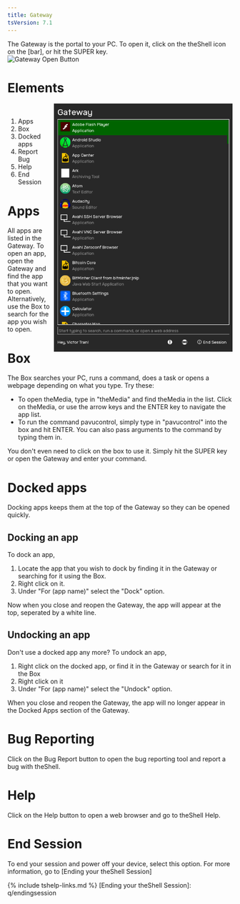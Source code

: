 ```yaml
---
title: Gateway
tsVersion: 7.1
---
```


The Gateway is the portal to your PC. To open it, click on the theShell icon on the [bar], or hit the SUPER key. <br /> ![Gateway Open Button](images/gatewayOpenButton.png)

# Elements

<img src="images/gateway.png" width="400" alt="Gateway" style="float: right; border: 1px solid var(--fg-color); margin-left: 9px;"/><br />
1. Apps
2. Box
3. Docked apps
4. Report Bug
5. Help
6. End Session

# Apps

All apps are listed in the Gateway. To open an app, open the Gateway and find the app that you want to open. Alternatively, use the Box to search for the app you wish to open.

# Box

The Box searches your PC, runs a command, does a task or opens a webpage depending on what you type. Try these:
- To open theMedia, type in "theMedia" and find theMedia in the list. Click on theMedia, or use the arrow keys and the ENTER key to navigate the app list.
- To run the command pavucontrol, simply type in "pavucontrol" into the box and hit ENTER. You can also pass arguments to the command by typing them in.

You don't even need to click on the box to use it. Simply hit the SUPER key or open the Gateway and enter your command.

# Docked apps

Docking apps keeps them at the top of the Gateway so they can be opened quickly.

## Docking an app

To dock an app,
1. Locate the app that you wish to dock by finding it in the Gateway or searching for it using the Box.
2. Right click on it.
3. Under "For (app name)" select the "Dock" option.

Now when you close and reopen the Gateway, the app will appear at the top, seperated by a white line.

## Undocking an app

Don't use a docked app any more? To undock an app,
1. Right click on the docked app, or find it in the Gateway or search for it in the Box
2. Right click on it
3. Under "For (app name)" select the "Undock" option.

When you close and reopen the Gateway, the app will no longer appear in the Docked Apps section of the Gateway.

# Bug Reporting

Click on the Bug Report button to open the bug reporting tool and report a bug with theShell.

# Help

Click on the Help button to open a web browser and go to theShell Help.

# End Session

To end your session and power off your device, select this option. For more information, go to [Ending your theShell Session]

{% include tshelp-links.md %}
[Ending your theShell Session]: q/endingsession
